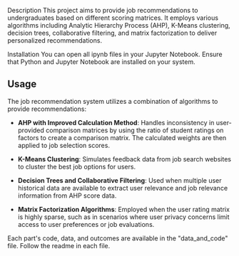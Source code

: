 Description
This project aims to provide job recommendations to undergraduates based on different scoring matrices. It employs various algorithms including Analytic Hierarchy Process (AHP), K-Means clustering, decision trees, collaborative filtering, and matrix factorization to deliver personalized recommendations.

Installation
You can open all ipynb files in your Jupyter Notebook. Ensure that Python and Jupyter Notebook are installed on your system.

## Usage

The job recommendation system utilizes a combination of algorithms to provide recommendations:

- **AHP with Improved Calculation Method**: Handles inconsistency in user-provided comparison matrices by using the ratio of student ratings on factors to create a comparison matrix. The calculated weights are then applied to job selection scores.
  
- **K-Means Clustering**: Simulates feedback data from job search websites to cluster the best job options for users.

- **Decision Trees and Collaborative Filtering**: Used when multiple user historical data are available to extract user relevance and job relevance information from AHP score data.

- **Matrix Factorization Algorithms**: Employed when the user rating matrix is highly sparse, such as in scenarios where user privacy concerns limit access to user preferences or job evaluations.

Each part's code, data, and outcomes are available in the "data_and_code" file. Follow the readme in each file.
